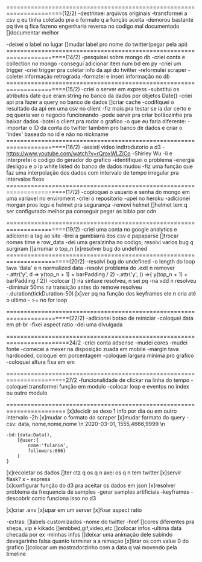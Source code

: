 ======================================================================(12/2)
-destrinxei arquivos originais
-transformei a csv q eu tinha coletado pra o formato q a função aceita
    -demorou bastante pq tive q fica fazeno engenharia reversa no codigo mal documentado
        []documentar melhor

-deixei o label no lugar
    []mudar label pro nome do twitter(pegar pela api)
=======================================================================(14/2)
-pesquisei sobre mongo db
-criei conta e collection no mongo
-consegui adicionar item num bd em py
-criei um trigger
-criei trigger pra coletar info da api do twitter
-reformulei scraper
-coletei informação retrograda
-formatei e inseri informação no db
=======================================================================(15/2)
-criei o server em express
-substitui os atributos date que eram string no banco da dados por objetos Date()
-criei api pra fazer a query no banco de dados
    []criar cache
-codifiquei o resultado da api em uma csv no client
    -fiz mais pra testar se ia dar certo e pq queria ver o negocio funcionando
    -pode servir pra criar botãozinho pra baixar dados
-botei o client pra rodar o grafico
-o que eu faria diferente:
    - importar o ID da conta do twitter também pro banco de dados
        e criar o 'index' baseado no id e não no nickname
=======================================================================(16/2)
-assisti video indtrodutorio a d3
    -https://www.youtube.com/watch?v=rQroxWLZiCo
    -Shirley Wu
-li e interpretei o codigo do gerador do grafico
-identifiquei o problema
-energia desligou e o ip white listed do banco de dados mudou
-fiz uma função que faz uma interpolação dos dados com intervalo de tempo irregular pra intervalos fixos
=======================================================================(17/2)
-coploquei o usuario e senha do mongo em uma variavel no enviroment
-criei o repositorio
-upei no heroku
-adicionei morgan pros logs e helmet pra segurança
    -removi helmet
    []helmet tem q ser configurado melhor pa conseguir pegar as biblo por cdn

=======================================================================(19/2)
-criei uma conta no google analytics e adicionei a tag ao site
-tirei a gambiarra dos csv e papaparse
    []trocar nomes time e row_data
-dei uma geralzinha no codigo, resolvi varios bug q surgiram
    []arrumar o top_n
    [x]resolver bug do undefined
========================================================================(20/2)
-resolvi bug do undefined
    -o length do loop tava 'data' e n normalized data
-resolvi problema do .exit n remover
    -.attr('y', d => y(top_n + 1) + barPadding / 2)
    -.attr('y', () =>{ y(top_n + 1) + barPadding / 2})
    -colocar {} na sintaxe resolveu, n sei pq
    -na vdd n resolveu
    -diminuir 50ms na transição antes do remove resolveu
    -.duration(tickDuration-50)
[x]ver pq na função dos keyframes ele n cria até o ultimo
    - >= no for loop

========================================================================(22/2)
-adicionei botao de reiniciar
-coloquei data em pt-br
-fixei aspect ratio
-dei uma divulgada

========================================================================24/2
-criei conta adsense
-mudei cores
-mudei fonte
-comecei a mexer na disposição zuada em mobile
    -margin tava hardcoded, coloquei em porcentagem
    -coloquei largura mínima pro grafico
    -coloquei altura fixa em em

=======================================================================27/2
-funcionalidade de clickar na linha do tempo
-coloquei transformei função em modulo
-colocar loop e eventos no index ou outro modulo


=======================================================================
[x]decidir se dexo 1 info por dia ou em outro intervalo
    -2h
[x]mudar o formato do scraper
[x]mudar formato do query
    -csv:   data,       nome,nome,nome \n
            2020-03-01, 1555,4666,9999 \n

    -bd:{data:Data(), 
        [@user:{    
            nome:'fulanin',
            followers:666}
        ]
    }
[x]recoletar os dados
[]ter ctz q os q n axei os q n tem twitter
[x]servir
    flask?
    x - express    
[x]configurar função do d3 pra aceitar os dados em json
[x]resolver problema da frequencia de samples
    -gerar samples artificiais
    -keyframes
        -descobrir como funciona isso no d3

[x]criar .env
[x]upar em um server
[x]fixar aspect ratio


-extras:
    []labels customizados
        -nome do twitter
        -href
    []cores diferentes pra shepa, vip e kikado
    []embbed,gif,video,etc
    []colocar infos
        -ultima data checada por ex
        -minhas infos 
    []deixar uma animação dele subindo devagarinho falsa quanto terminar a a nimaçao
    [x]tirar os com value 0 do grafico
    []colocar um mostradorzinho com a data q vai movendo pela timeline
    